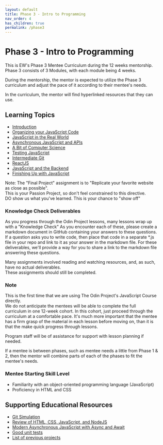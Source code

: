 ```yaml
---
layout: default
title: Phase 3 - Intro to Programming
nav_order: 4
has_children: true
permalink: /phase3
---
```


# Phase 3 - Intro to Programming

This is EW's Phase 3 Mentee Curriculum during the 12 weeks mentorship.
Phase 3 consists of 3 Modules, with each module being 4 weeks.

During the mentorship, the mentor is expected to utilize the Phase 3 curriculum and
adjust the pace of it according to their mentee's needs.

In the curriculum, the mentor will find hyperlinked resources that they can use.

## Learning Topics

- <a href="https://www.theodinproject.com/paths/full-stack-javascript/courses/javascript#introduction" target="_blank">Introduction</a>
- <a href="https://www.theodinproject.com/paths/full-stack-javascript/courses/javascript#organizing-your-javascript-code" target="_blank">Organizing your JavaScript Code</a>
- <a href="https://www.theodinproject.com/paths/full-stack-javascript/courses/javascript#javascript-in-the-real-world" target="_blank">JavaScript in the Real World</a>
- <a href="https://www.theodinproject.com/paths/full-stack-javascript/courses/javascript#asynchronous-javascript-and-apis" target="_blank">Asynchronous JavaScript and APIs</a>
- <a href="https://www.theodinproject.com/paths/full-stack-javascript/courses/javascript#a-bit-of-computer-science" target="_blank">A Bit of Computer Science</a>
- <a href="https://www.theodinproject.com/paths/full-stack-javascript/courses/javascript#testing-javascript" target="_blank">Testing JavaScript</a>
- <a href="https://www.theodinproject.com/paths/full-stack-javascript/courses/javascript#intermediate-git" target="_blank">Intermediate Git</a>
- <a href="https://www.theodinproject.com/paths/full-stack-javascript/courses/javascript#react-js" target="_blank">ReactJS</a>
- <a href="https://www.theodinproject.com/paths/full-stack-javascript/courses/javascript#javascript-and-the-backend" target="_blank">JavaScript and the Backend</a>
- <a href="https://www.theodinproject.com/paths/full-stack-javascript/courses/javascript#finishing-up-with-javascript" target="_blank">Finishing Up with JavaScript</a>



Note: The "Final Project" assignment is to "Replicate your favorite website as close as possible".  
This is your Passion Project, so don't feel constrained to this directive.  
DO show us what you've learned.  This is your chance to "show off"

### Knowledge Check Deliverables
As you progress through the Odin Project lessons, many lessons wrap up with a "Knowledge Check"
As you encounter each of these, please create a markdown document in GitHub containing your answers to
these questions.  If a question asks you to write code, then place that code in a separate *.js file in your repo
and link to it as your answer in the markdown file.  For these deliverables, we'll provide a way for you to share 
a link to the markdown file answering these questions.

Many assignments involved reading and watching resources, and, as such, have no actual deliverables.  
These assignments should still be completed.

### Note

This is the first time that we are using The Odin Project's JavaScript Course directly.  
We do not anticipate the mentees will be able to complete the full curriculum in one 12-week cohort.
In this cohort, just proceed through the curriculum at a comfortable pace.  It's much more important
that the mentee has a firm grasp of the material in each lesson before moving on, than it is that the
make quick progress through lessons.   

Program staff will be of assistance for support with lesson planning if needed.

If a mentee is between phases, such as mentee needs a little from Phase 1 & 2, then the mentor will combine parts of each of the phases to fit the mentee's needs.

### Mentee Starting Skill Level

- Familiarity with an object-oriented programming language (JavaScript)
- Proficiency in HTML and CSS

## Supporting Educational Resources

- <a href="https://learngitbranching.js.org/" target="_blank">Git Simulation</a>
- <a href="https://blog.glitch.com/post/website-starter-kit" target="_blank">Review of HTML, CSS, JavaScript, and NodeJS</a>
- <a href="https://nodejs.dev/learn/modern-asynchronous-javascript-with-async-and-await" target="_blank">Modern Asynchronous JavaScript with Async and Await</a>
- <a href="https://leanylabs.com/blog/good-unit-tests/" target="_blank">Good unit tests</a>
- <a href="https://docs.google.com/document/d/1T_nsVjcdX8ISGTS97GXbvLPcJg_Fj0Bk4GvXMAYAnfI/edit?usp=sharing" target="_blank">List of previous projects</a>
